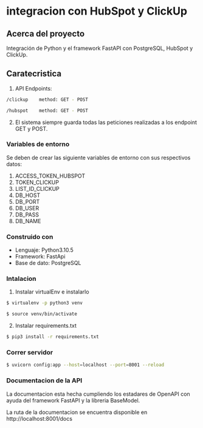 # integracion con HubSpot y ClickUp

## Acerca del proyecto
Integración de Python y el framework FastAPI con PostgreSQL, HubSpot y ClickUp.

## Caratecristica
1. API Endpoints: 
```sh
/clickup    method: GET - POST
```
```sh
/hubspot    method: GET - POST
```
2. El sistema siempre guarda todas las peticiones realizadas a los endpoint GET y POST.

### Variables de entorno
Se deben de crear las siguiente variables de entorno con sus respectivos datos:
1. ACCESS_TOKEN_HUBSPOT
2. TOKEN_CLICKUP
3. LIST_ID_CLICKUP
4. DB_HOST
5. DB_PORT
6. DB_USER
7. DB_PASS
8. DB_NAME

### Construido con
* Lenguaje: Python3.10.5
* Framework: FastApi
* Base de dato: PostgreSQL

### Intalacion 

1. Instalar virtualEnv e instalarlo
```sh
$ virtualenv -p python3 venv
```
```sh
$ source venv/bin/activate
```
2. Instalar requirements.txt
```sh
$ pip3 install -r requirements.txt
```
### Correr servidor

```sh
$ uvicorn config:app --host=localhost --port=8001 --reload
```

### Documentacion de la API

La documentacion esta hecha cumpliendo los estadares de OpenAPI con ayuda del framework FastAPI y la libreria BaseModel.

La ruta de la documentacion se encuentra disponible en http://localhost:8001/docs